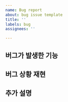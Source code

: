 ```yaml
---
name: Bug report
about: bug issue template
title: ''
labels: bug
assignees: ''

---
```


## 버그가 발생한 기능

## 버그 상황 재현

## 추가 설명
